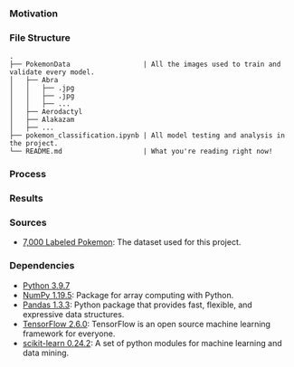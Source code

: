 ### Motivation

### File Structure
```
.
├── PokemonData                  | All the images used to train and validate every model.
│   ├── Abra
│   │   ├── .jpg
│   │   ├── .jpg
│   │   ├── ...
│   ├── Aerodactyl
│   ├── Alakazam
│   ├── ...
├── pokemon_classification.ipynb | All model testing and analysis in the project.
└── README.md                    | What you're reading right now!
```

### Process

### Results

### Sources
- [7,000 Labeled Pokemon](https://www.kaggle.com/lantian773030/pokemonclassification): The dataset used for this project.

### Dependencies
- [Python 3.9.7](https://www.python.org/)
- [NumPy 1.19.5](https://pypi.org/project/numpy/): Package for array computing with Python.
- [Pandas 1.3.3](https://pypi.org/project/pandas/): Python package that provides fast, flexible, and expressive data structures.
- [TensorFlow 2.6.0](https://pypi.org/project/tensorflow/): TensorFlow is an open source machine learning framework for everyone.
- [scikit-learn 0.24.2](https://pypi.org/project/scikit-learn/): A set of python modules for machine learning and data mining.
